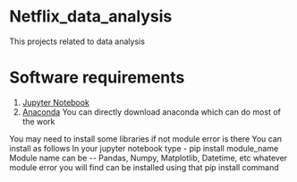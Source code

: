 # Netflix_data_analysis
This projects related to data analysis
# Software requirements
1. [Jupyter Notebook](https://jupyter.org/install)
2. [Anaconda](https://www.anaconda.com/download)
You can directly download anaconda which can do most of the work

You may need to install some libraries if not module error is there
You can install as follows
In your jupyter notebook type - pip install module_name
Module name can be -- Pandas, Numpy, Matplotlib, Datetime, etc whatever module error you will find can be installed using that pip install command
